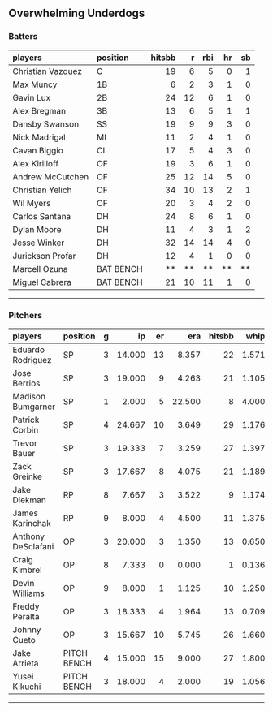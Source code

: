 ## Overwhelming Underdogs

### Batters

 
|players           |position  | hitsbb|  r| rbi| hr| sb| 
|:-----------------|:---------|------:|--:|---:|--:|--:| 
|Christian Vazquez |C         |     19|  6|   5|  0|  1| 
|Max Muncy         |1B        |      6|  2|   3|  1|  0| 
|Gavin Lux         |2B        |     24| 12|   6|  1|  0| 
|Alex Bregman      |3B        |     13|  6|   5|  1|  1| 
|Dansby Swanson    |SS        |     19|  9|   9|  3|  0| 
|Nick Madrigal     |MI        |     11|  2|   4|  1|  0| 
|Cavan Biggio      |CI        |     17|  5|   4|  3|  0| 
|Alex Kirilloff    |OF        |     19|  3|   6|  1|  0| 
|Andrew McCutchen  |OF        |     25| 12|  14|  5|  0| 
|Christian Yelich  |OF        |     34| 10|  13|  2|  1| 
|Wil Myers         |OF        |     20|  3|   4|  2|  0| 
|Carlos Santana    |DH        |     24|  8|   6|  1|  0| 
|Dylan Moore       |DH        |     11|  4|   3|  1|  2| 
|Jesse Winker      |DH        |     32| 14|  14|  4|  0| 
|Jurickson Profar  |DH        |     12|  4|   1|  0|  0| 
|Marcell Ozuna     |BAT BENCH |     **| **|  **| **| **| 
|Miguel Cabrera    |BAT BENCH |     21| 10|  11|  1|  0| 


* * *

### Pitchers

 
|players            |position    |  g|     ip| er|    era| hitsbb|  whip| so|  w| sv| 
|:------------------|:-----------|--:|------:|--:|------:|------:|-----:|--:|--:|--:| 
|Eduardo Rodriguez  |SP          |  3| 14.000| 13|  8.357|     22| 1.571| 20|  0|  0| 
|Jose Berrios       |SP          |  3| 19.000|  9|  4.263|     21| 1.105| 18|  2|  0| 
|Madison Bumgarner  |SP          |  1|  2.000|  5| 22.500|      8| 4.000|  2|  0|  0| 
|Patrick Corbin     |SP          |  4| 24.667| 10|  3.649|     29| 1.176| 21|  2|  0| 
|Trevor Bauer       |SP          |  3| 19.333|  7|  3.259|     27| 1.397| 23|  1|  0| 
|Zack Greinke       |SP          |  3| 17.667|  8|  4.075|     21| 1.189|  9|  2|  0| 
|Jake Diekman       |RP          |  8|  7.667|  3|  3.522|      9| 1.174|  9|  0|  0| 
|James Karinchak    |RP          |  9|  8.000|  4|  4.500|     11| 1.375| 13|  2|  2| 
|Anthony DeSclafani |OP          |  3| 20.000|  3|  1.350|     13| 0.650| 17|  3|  0| 
|Craig Kimbrel      |OP          |  8|  7.333|  0|  0.000|      1| 0.136| 13|  0|  8| 
|Devin Williams     |OP          |  9|  8.000|  1|  1.125|     10| 1.250| 16|  2|  0| 
|Freddy Peralta     |OP          |  3| 18.333|  4|  1.964|     13| 0.709| 21|  1|  0| 
|Johnny Cueto       |OP          |  3| 15.667| 10|  5.745|     26| 1.660| 11|  1|  0| 
|Jake Arrieta       |PITCH BENCH |  4| 15.000| 15|  9.000|     27| 1.800| 15|  0|  0| 
|Yusei Kikuchi      |PITCH BENCH |  3| 18.000|  4|  2.000|     19| 1.056| 20|  1|  0| 


* * *



